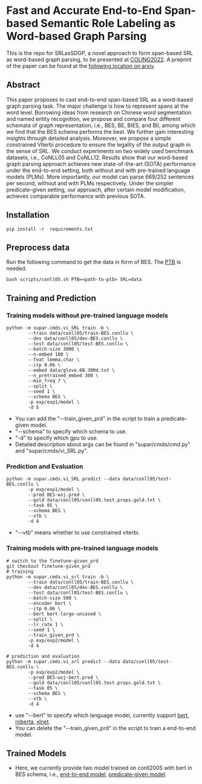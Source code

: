 # Fast and Accurate End-to-End Span-based Semantic Role Labeling as Word-based Graph Parsing
This is the repo for SRLasSDGP, a novel approach to form span-based SRL as word-based graph parsing, to be presented at [COLING2022](https://coling2022.org/coling). A preprint of the paper can be found at the [following location on arxiv](https://arxiv.org/abs/2112.02970).

## Abstract
This paper proposes to cast end-to-end span-based SRL as a  word-based graph parsing task. 
The major challenge is how to represent spans at the word level. 
Borrowing ideas from research on Chinese word  segmentation and named entity recognition, 
we propose and compare four different schemata of graph representation, i.e., BES, BE, BIES, and BII,
among which we find that the BES schema performs the best. 
We further gain interesting insights through detailed analysis. 
Moreover, we propose a simple constrained Viterbi procedure to ensure the legality of the output  graph in the sense of SRL. 
We conduct experiments on two widely used benchmark datasets, i.e., CoNLL05 and CoNLL12. 
Results show that our word-based graph parsing approach achieves new state-of-the-art (SOTA) performance under the end-to-end setting, both without and with pre-trained language models (PLMs). 
More importantly, our model can parse 669/252 sentences per second, without and with PLMs respectively. Under the simpler predicate-given setting, our approach, after certain model modification,  achieves comparable performance with previous SOTA.  

## Installation
```shell
pip install -r  requirements.txt
```

## Preprocess data
Run the following command to get the data in form of BES. The [PTB](http://catalog.ldc.upenn.edu/LDC99T42) is needed.
```shell
bash scripts/conll05.sh PTB=<path-to-ptb> SRL=data
```

## Training and Prediction
### Training models without pre-trained language models
```
python -m supar.cmds.vi_SRL train -b \
        --train data/conll05/train-BES.conllu \
        --dev data/conll05/dev-BES.conllu \
        --test data/conll05/test-BES.conllu \
        --batch-size 3000 \
        --n-embed 100 \
        --feat lemma,char \
        --itp 0.06 \
        --embed data/glove.6B.300d.txt \
        --n_pretrained_embed 300 \
        --min_freq 7 \
        --split \
        --seed 1 \
        --schema BES \
        -p exp/exp1/model \
        -d 5
```
* You can add the "--train_given_prd" in the script to train a predicate-given model.
* "--schema" to specify which schema to use.
* "-d" to specify which gpu to use.
* Detailed description about args can be found in "supar/cmds/cmd.py" and "supar/cmds/vi_SRL.py".

### Prediction and Evaluation
```
python -m supar.cmds.vi_SRL predict --data data/conll05/test-BES.conllu \
        -p exp/exp1/model \
        --pred BES-wsj.pred \
        --gold data/conll05/conll05.test.props.gold.txt \
        --task 05 \
        --schema BES \
        --vtb \
        -d 4
```
* "--vtb" means whether to use constrained viterbi.

### Training models with pre-trained language models
```shell
# switch to the finetune-given_prd
git checkout finetune-given_prd
# training
python -m supar.cmds.vi_srl train -b \
        --train data/conll05/train-BES.conllu \
        --dev data/conll05/dev-BES.conllu \
        --test data/conll05/test-BES.conllu \
        --batch-size 500 \
        --encoder bert \
        --itp 0.06 \
        --bert bert-large-uncased \
        --split \
        --lr_rate 1 \
        --seed 1 \
        --train_given_prd \
        -p exp/exp2/model \
        -d 4 

# prediction and evaluation
python -m supar.cmds.vi_srl predict --data data/conll05/test-BES.conllu \
        -p exp/exp2/model \
        --pred BES-wsj-bert.pred \
        --gold data/conll05/conll05.test.props.gold.txt \
        --task 05 \
        --schema BES \
        --vtb \
        -d 4

```
* use "--bert" to specify which language model, currently support [bert](https://huggingface.co/bert-large-uncased), [roberta](https://huggingface.co/hfl/chinese-roberta-wwm-ext-large), [xlnet](https://huggingface.co/xlnet-large-cased).
* You can delete the "--train_given_prd" in the script to train a end-to-end model.

## Trained Models
* Here, we currently provide two model trained on conll2005 with bert in BES schema, i.e., [end-to-end model](https://drive.google.com/drive/folders/1DYF0DNhgrZKJUae2lNljU2v3xEO7N00R?usp=sharing), [predicate-given model](https://drive.google.com/drive/folders/1M7ukkIIj80UlALP7hoiWVfkSVBBXOeiD?usp=sharing).
